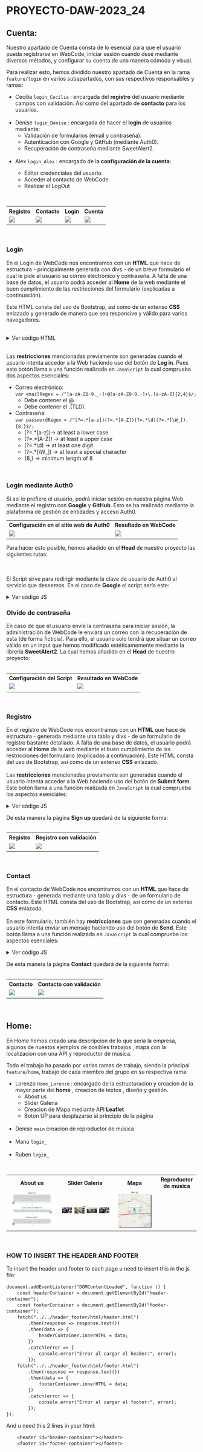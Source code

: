 # PROYECTO-DAW-2023_24

## Cuenta:
Nuestro apartado de Cuenta consta de lo esencial para que el usuario pueda registrarse en WebCode, iniciar sesión cuando desé mediante diversos métodos, y configurar su cuenta de una manera cómoda y visual.

Para realizar esto, hemos dividido nuestro apartado de Cuenta en la rama `feature/login` en varios subapartados, con sus respectivos responsables y ramas:
<ul>
  <li>Cecilia <code>login_Cecilia</code> : encargada del <b>registro</b> del usuario mediante campos con validación. Así como del apartado de <b>contacto</b> para los usuarios.</li>
<br>
  <li>Denise <code>login_Denise</code> : encargada de hacer el <b>login</b> de usuarios mediante:
    <ul>
      <li>Validación de formularios (email y contraseña).</li>
      <li>Autenticación con Google y GitHub (mediante Auth0).</li>
      <li>Recuperación de contraseña mediante SweetAlert2.</li>
    </ul>
  </li>
<br>
  <li>Alex <code>login_Alex</code> : encargado de la <b>configuración de la cuenta</b>:</li>
      <ul>
          <li>Editar credenciales del usuario.</li>
          <li>Acceder al contacto de WebCode.</li>
          <li>Realizar el LogOut</li>
    </ul>
</ul>
<br>
<table>
    <tr>
        <th>Registro</th>
        <th>Contacto</th>
        <th>Login</th>
        <th>Cuenta</th>
    </tr>
    <tr>
        <td> <img src="https://github.com/nestorgarciacheste/PROYECTO-DAW-2023_24/assets/131865422/d3b5e1e0-bace-417f-900c-c3d1e4d5be48"></td>        
        <td> <img src="https://github.com/nestorgarciacheste/PROYECTO-DAW-2023_24/assets/131865422/d3b5e1e0-bace-417f-900c-c3d1e4d5be48"></td>        
        <td> <img src="https://github.com/nestorgarciacheste/PROYECTO-DAW-2023_24/assets/131865422/d3b5e1e0-bace-417f-900c-c3d1e4d5be48"></td>        
        <td> <img src="https://github.com/nestorgarciacheste/PROYECTO-DAW-2023_24/assets/131865422/d3b5e1e0-bace-417f-900c-c3d1e4d5be48"></td>        
    </tr>
</table>
<br>

### Login

En el Login de WebCode nos encontramos con un **HTML** que hace de estructura - principalmente generada con divs - de un breve formulario el cual le pide al usuario su correo electrónico y contraseña. A falta de una base de datos, el usuario podrá acceder al **Home** de la web mediante el buen cumplimiento de las restricciones del formulario (explicadas a continuación). 

Este HTML consta del uso de Bootstrap, así como de un extenso **CSS** enlazado y generado de manera que sea responsive y válido para varios navegadores. <br> <br>
<details>
  <summary>Ver código HTML</summary>

<body>
    <header id="header-container"></header>
    
    <div class="shadow-rectangle">
        <form>
            <div class="container">

                <div class="img-container">
                </div>

                <!-- Email -->
                <div>
                    <input type="email" id="email" placeholder="Email" title="Please write your email" required>
                    <div class="invalid-feedback" id="emailError">
                        Email must be xxx"@"yyyy"."zzzz.
                    </div>
                </div>

                <!-- Password -->
                <div>
                    <input type="password" id="password" placeholder="Password" title="Please write your password" required>
                    <div class="invalid-feedback" id="passwordError">
                        Password must be at least 8 characters: <br>
                        one uppercase and lowercase letter <br>
                        one digit and one special character.
                    </div>
                </div>

                <!-- Forgot password-->
                <div class="links">
                    <a href="#" id="forgotPassword" onclick="forgot(event)">Forgot password?</a>
                    <a href="">Sign up</a>
                </div>

                <!-- Button -->
                <div class="form-group">
                    <button type="button" class="custom-button" onclick="checkform()">Log in</button>
                </div>
            </div>

            <div class="text-center">
                <button type="button" class="btn btn-floating" id="google" onclick="loginWithGoogle()"> <i class="fab fa-google"></i> </button>
                <br />
                <button type="button" class="btn btn-floating" id="github" onclick="loginWithGitHub()"> <i class="fab fa-github"></i> </button>
            </div>
        </form>
    </div>
    <footer id="footer-container"></footer>

</details>
<br>

Las **restricciones** mencionadas previamente son generadas cuando el usuario intenta acceder a la Web haciendo uso del botón de **Log in**. Pues este botón llama a una función realizada en `JavaScript` la cual comprueba dos aspectos esenciales:

- Correo electrónico:<br>
  `var emailRegex = /^[a-zA-Z0-9._-]+@[a-zA-Z0-9.-]+\.[a-zA-Z]{2,4}$/;`    
    - Debe contener el @.
    - Debe contener el .(TLD).
- Contraseña:<br>
  `var passwordRegex = /^(?=.*[a-z])(?=.*[A-Z])(?=.*\d)(?=.*[\W_]).{8,}$/;`
    - (?=.*[a-z])-> at least a lower case
    - (?=.*[A-Z]) -> at least a upper case
    - (?=.*\d) -> at least one digit
    - (?=.*[\W_]) -> at least a special character
    - {8,} -> minimum length of 8
<br>

### Login mediante Auth0
Si así lo prefiere el usuario, podrá iniciar sesión en nuestra página Web mediante el registro con **Google** y **GitHub**. Esto se ha realizado mediante la plataforma de gestión de entidades y acceso Auth0. 

<table>
    <tr>
        <th>Configuración en el sitio web de Auth0</th>
        <th>Resultado en WebCode</th>
    </tr>
    <tr>
        <td> <img src="https://github.com/nestorgarciacheste/PROYECTO-DAW-2023_24/assets/131865422/b0fc71d7-21d5-4db2-95ca-d9227157ac0a"></td>        
        <td> <img src="https://github.com/nestorgarciacheste/PROYECTO-DAW-2023_24/assets/131865422/307dca2f-4c7a-4447-b97d-99be35454a35"></td>        
    </tr>
</table>

Para hacer esto posible, hemos añadido en el **Head** de nuestro proyecto las siguientes rutas:
<code>
    <script src="app.js"></script>
    <script src="https://cdn.auth0.com/js/auth0-spa-js/2.0/auth0-spa-js.production.js"></script>
</code>

El Script sirve para redirigir mediante la clave de usuario de Auth0 al servicio que deseemos. En el caso de **Google** el script sería este:
<details>
  
<summary>Ver código JS</summary>

~~~

const auth0 = require('auth0');

  function loginWithGoogle() {
    const redirectUrl = 'http://localhost:5500/src/app/home/html/index.html';
    const responseType = 'code';
    const connection = 'google-oauth2';

    const auth0Domain = 'dev-nt6cgad86rkuabgq.us.auth0.com';
    const clientId = '15dHTMDSUZSYnvvxipcxTq70ccemkgC2';
    const authorizeUrl = `https://${auth0Domain}/authorize?      
    response_type=${responseType}&client_id=${clientId}&connection=${connection}&redirect_uri=${redirectUrl}`;
  
    window.location.href = authorizeUrl;
  }
  
  ~~~

</details>


### Olvido de contraseña
En caso de que el usuario envíe la contraseña para iniciar sesión, la administración de WebCode le enviará un correo con la recuperación de esta (de forma ficticia). Para ello, el usuario solo tendrá que situar un correo válido en un input que hemos modificado estéticamemente mediante la librería **SweetAlert2**.
La cual hemos añadido en el **Head** de nuestro proyecto:
<code>
    <script src="https://cdn.jsdelivr.net/npm/sweetalert2@11"></script>
</code>

<table>
    <tr>
        <th>Configuración del Script</th>
        <th>Resultado en WebCode</th>
    </tr>
    <tr>
        <td> <img src="https://github.com/nestorgarciacheste/PROYECTO-DAW-2023_24/assets/131865422/d47500b1-4e0a-4306-8e3c-2224a75cc7ae"></td>        
        <td> <img src="https://github.com/nestorgarciacheste/PROYECTO-DAW-2023_24/assets/131865422/910e2a8e-a085-40f6-8b4d-f3e08f099b39"></td>        
    </tr>
</table>

<br>

### Registro
En el registro de WebCode nos encontramos con un **HTML** que hace de estructura - generada mediante una tabla y divs - de un formulario de registro bastante detallado. A falta de una base de datos, el usuario podrá acceder al **Home** de la web mediante el buen cumplimiento de las restricciones del formulario (explicadas a continuación).
Este HTML consta del uso de Bootstrap, así como de un extenso **CSS** enlazado. <br> <br>
Las **restricciones** mencionadas previamente son generadas cuando el usuario intenta acceder a la Web haciendo uso del botón de **Submit form**. Este botón llama a una función realizada en `JavaScript` la cual comprueba los aspectos esenciales:

<details>
  <summary>Ver código JS</summary>

  ~~~
function validar() {
  //Nombre
  const elemNombre = document.getElementById("myName");
  const nombre = elemNombre.value;

  //Apellido
  const elemApellido = document.getElementById("mySurname");
  const apellido = elemApellido.value;

  //Email
  const elemEmail = document.getElementById("myEmail");
  const email = elemEmail.value;
  const emailPat = /^[a-zA-Z0-9._-]+@[a-zA-Z0-9.-]+\.[a-zA-Z]{2,4}$/;

  //Teléfono
  const elemTel = document.getElementById("myPhone");
  const telefono = elemTel.value;
  const telPat = /^\d{9}$/;

  //Contraseña y confirmación de contraseña
  const elemPass = document.getElementById("myPassword");
  const password = elemPass.value;
  const contPat = /^(?=.*[a-z])(?=.*[A-Z])(?=.*\d)[a-zA-Z\d]{8,}$/;
  const elemConfPass = document.getElementById("myConfPass");
  const confPassword = elemConfPass.value;

  //Ciudad
  const elemCiudad = document.getElementById("myCity");
  const ciudad = elemCiudad.value;

  //País
  const elemPais = document.getElementById("myCountry");
  const pais = elemPais.value;

  //Código postal
  const elemZip = document.getElementById("myZip");
  const zip = elemZip.value;
  const zipPat = /^\d{5}$/;

  //About you
  const op1 = document.getElementById("particular");
  const op2 = document.getElementById("company");

  //Observaciones
  const obs = document.getElementById("observations");

  //Términos y condiciones
  const checkbox = document.getElementById("conditions");

  

  //Validación nombre
  if (nombre.trim() == "") {
    elementoIncorrecto(elemNombre);
  } else {
    elementoCorrecto(elemNombre);
  }

  //Validación apellido
  if (apellido.trim() == "") {
    elementoIncorrecto(elemApellido);
  } else {
    elementoCorrecto(elemApellido);
  }

  // Validación email
  if (!emailPat.test(email)) {
    elementoIncorrecto(elemEmail);
  } else {
    elementoCorrecto(elemEmail);
  }

  // Validación teléfono
  if (!telPat.test(telefono)) {
    elementoIncorrecto(elemTel);
  } else {
    elementoCorrecto(elemTel);
  }

  // Validación contraseña
  if (!contPat.test(password)) {
    elementoIncorrecto(elemPass);
  } else {
    elementoCorrecto(elemPass);
  }

  //Validación de que la confirmación de contraseña y la contraseña coinciden
  if(password.trim() == ""){
    elementoIncorrecto(elemConfPass);
  }else if (password !== confPassword) {
    elementoIncorrecto(elemConfPass);
  } else {
    elementoCorrecto(elemConfPass);
  }

  //Validación ciudad
  if (ciudad.trim() == "") {
    elementoIncorrecto(elemCiudad);
  } else {
    elementoCorrecto(elemCiudad);
  }

  //Validación país
  if (pais.trim() == "") {
    elementoIncorrecto(elemPais);
  } else {
    elementoCorrecto(elemPais);
  }

  // Validación código postal
  if (!zipPat.test(zip)) {
    elementoIncorrecto(elemZip);
  } else {
    elementoCorrecto(elemZip);
  }

  //Validación about you
  if (!op1.checked && !op2.checked) {
    elementoIncorrecto(op1);
    elementoIncorrecto(op2);
  } else if (op1.checked) {
    elementoCorrecto(op1);
    op1.style.backgroundColor = "green";
    op2.style.borderColor = "black";
    op2.style.borderWidth = "1px";
  } else {
    elementoCorrecto(op2);
    op2.style.backgroundColor = "green";
    op1.style.borderColor = "black";
    op1.style.borderWidth = "1px";
  }

  //Las observaciones no tienen restricción porque da igual que estén vacías
  elementoCorrecto(obs);

  //Validación términos y condiciones
  if (!checkbox.checked) {
    elementoIncorrecto(checkbox);
  } else {
    elementoCorrecto(checkbox);
    checkbox.style.backgroundColor = "green";
  }

  
}

function elementoIncorrecto(elemento) {
  elemento.style.borderColor = "red";
  elemento.style.borderWidth = "2px";
}

function elementoCorrecto(elemento) {
  elemento.style.borderColor = "green";
  elemento.style.borderWidth = "2px";
}

function enviarFormulario(){
  validar();
  const elementosIncorrectos = document.querySelectorAll("[style='border-color: red; border-width: 2px;']");
  
  if (elementosIncorrectos.length === 0) {
    // Si no hay elementos incorrectos, envía el formulario
    alert("Registro enviado con éxito");
    document.getElementById("myForm").submit();
    return true;
    
  } else {
    // Si hay elementos incorrectos, muestra una alerta u otro tipo de retroalimentación
    alert("Por favor, corrija los campos resaltados en rojo antes de enviar el registro.");
    return false;
  }
}
~~~
</details>

De esta manera la página **Sign up** quedará de la siguiente forma: <br><br>

<table>
    <tr>
        <th>Registro</th>
        <th>Registro con validación</th>
    </tr>
    <tr>
        <td> <img src="https://github.com/nestorgarciacheste/PROYECTO-DAW-2023_24/assets/131865422/83a059b3-55d8-4527-93ea-767c47bf6771"></td> 
        <td> <img src="https://github.com/nestorgarciacheste/PROYECTO-DAW-2023_24/assets/131865373/265f9bc7-ab6d-4f55-bfa2-e32f4b61bf8b"></td>
    </tr>
</table>
<br>

### Contact
En el contacto de WebCode nos encontramos con un **HTML** que hace de estructura - generada mediante una tabla y divs - de un formulario de contacto. 
Este HTML consta del uso de Bootstrap, así como de un extenso **CSS** enlazado. <br> <br>
En este formulario, también hay **restricciones** que son generadas cuando el usuario intenta enviar un mensaje haciendo uso del botón de **Send**. Este botón llama a una función realizada en `JavaScript` la cual comprueba los aspectos esenciales:
<details>
  <summary>Ver código JS</summary>

  ~~~
function validarContact() {
  //Nombre
  const elemNombre = document.getElementById("myName");
  const nombre = elemNombre.value;

  //Apellido
  const elemApellido = document.getElementById("mySurname");
  const apellido = elemApellido.value;

  //Email
  const elemEmail = document.getElementById("myEmail");
  const email = elemEmail.value;
  const emailPat = /^[a-zA-Z0-9._-]+@[a-zA-Z0-9.-]+\.[a-zA-Z]{2,4}$/;

  //Opción select
  const selectElement = document.getElementById("info");
  const opcionSeleccionada = selectElement.options[selectElement.selectedIndex].value;

  //Observaciones
  const elemWriteus = document.getElementById("write");
  const writeus = elemWriteus.value;

  //Validación nombre
  if (nombre.trim() == "") {
    elementoIncorrecto(elemNombre);
  } else {
    elementoCorrecto(elemNombre);
  }

  //Validación apellido
  if (apellido.trim() == "") {
    elementoIncorrecto(elemApellido);
  } else {
    elementoCorrecto(elemApellido);
  }

  // Validación email
  if (!emailPat.test(email)) {
    elementoIncorrecto(elemEmail);
  } else {
    elementoCorrecto(elemEmail);
  }

  //Validación desplegable
  if (opcionSeleccionada == "type") {
    elementoIncorrecto(selectElement);
  } else {
    elementoCorrecto(selectElement);
  }

  //Validación write us
  if (writeus.trim() == "") {
    elementoIncorrecto(elemWriteus);
  } else {
    elementoCorrecto(elemWriteus);
  }
}

function elementoIncorrecto(elemento) {
  elemento.style.borderColor = "red";
  elemento.style.borderWidth = "2px";
}

function elementoCorrecto(elemento) {
  elemento.style.borderColor = "green";
  elemento.style.borderWidth = "2px";
}

function enviarFormulario() {
  validarContact();
  const elementosIncorrectos = document.querySelectorAll(
    "[style='border-color: red; border-width: 2px;']"
  );

  if (elementosIncorrectos.length === 0) {
    // Si no hay elementos incorrectos, envía el formulario
    alert("Enviado con éxito");
    //document.getElementById("myContact").submit();
    return true;
  } else {
    // Si hay elementos incorrectos, muestra una alerta u otro tipo de retroalimentación
    alert(
      "Por favor, corrija los campos resaltados en rojo antes de enviar el mensaje."
    );
    return false;
  }
}
~~~
</details>

De esta manera la página **Contact** quedará de la siguiente forma: <br><br>

<table>
    <tr>
        <th>Contacto</th>
        <th>Contacto con validación</th>
    </tr>
    <tr>
        <td> <img src="https://github.com/nestorgarciacheste/PROYECTO-DAW-2023_24/assets/131865422/94504c03-a68a-426b-9aeb-ae0b39933484"></td> 
        <td> <img src="https://github.com/nestorgarciacheste/PROYECTO-DAW-2023_24/assets/131865373/441a1ca9-124d-41c1-abe7-4c3b93c2883d"></td>
    </tr>
</table>
<br>

## Home:

En Home hemos creado una descripcion de lo que seria la empresa, algunos de nuestos ejemplos de posibles trabajos , mapa con la localizacion con una API y reproductor de música.

Todo el trabajo ha pasado por varias ramas de trabajo, siendo la principal `feature/home`, trabajo de cada miembro del grupo en su respectiva rama:

<ul>
  <li>Lorenzo <code>Home_Lorenzo</code> : encargado de la estructuracion y creacion de la mayor parte del <b>home</b> , creacion de textos , diseño y gestión.
   <ul>
        <li>About us</li>
        <li>Slider Galeria</li>
        <li>Creacion de Mapa mediante API <b>Leaflet</b></li>
        <li>Boton UP para desplazarse al principio de la página</li>
    </ul>
    </li>
   <br>
  <li>Denise <code>main</code> creacion de reproductor de música </li>
<br>
  <li>Manu <code>login_</code>
    
  </li>
<br>
  <li>Ruben <code>login_</code> </li>
      
</ul>
<br>
<table>
    <tr>
        <th>About us</th>
        <th>Slider Galeria</th>
        <th>Mapa</th>
        <th>Reproductor de música</th>
    </tr>
    <tr>
        <td> <img src="/src/assets/img/captura_readme_home_aboutUs.png"></td>        
        <td> <img src="/src/assets/img/captura_readme_home_galleySlider.png"></td>        
        <td> <img src="/src/assets/img/captura_readme_home_map.png"></td>        
        <td> <img src=""></td>        
    </tr>
</table>
<br>

### HOW TO INSERT THE HEADER AND FOOTER

To insert the header and footer to each page u need to insert this in the js file:
~~~
document.addEventListener("DOMContentLoaded", function () {
    const headerContainer = document.getElementById("header-container");
    const footerContainer = document.getElementById("footer-container");
    fetch("../../header_footer/html/header.html")
        .then(response => response.text())
        .then(data => {
            headerContainer.innerHTML = data;
        })
        .catch(error => {
            console.error("Error al cargar el header:", error);
        });
    fetch("../../header_footer/html/footer.html")
        .then(response => response.text())
        .then(data => {
            footerContainer.innerHTML = data;
        })
        .catch(error => {
            console.error("Error al cargar el footer:", error);
        });
});
~~~

And u need this 2 lines in your html:

~~~
    <header id="header-container"></header>
    <footer id="footer-container"></footer>
~~~
